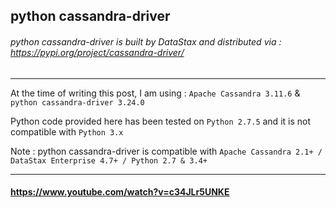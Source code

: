 ## python cassandra-driver

###### python cassandra-driver is built by DataStax and distributed via : https://pypi.org/project/cassandra-driver/

---

At the time of writing this post, I am using : `Apache Cassandra 3.11.6` & `python cassandra-driver 3.24.0`

Python code provided here has been tested on `Python 2.7.5` and it is not compatible with `Python 3.x`

Note : python cassandra-driver is compatible with `Apache Cassandra 2.1+ / DataStax Enterprise 4.7+ / Python 2.7 & 3.4+`

---

#### https://www.youtube.com/watch?v=c34JLr5UNKE

